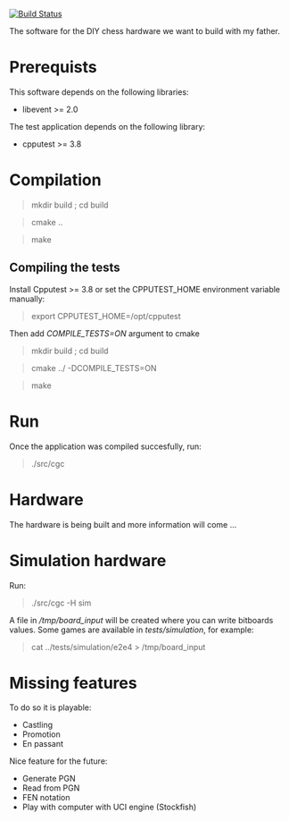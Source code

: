 [![Build Status](https://travis-ci.org/r4nd0m6uy/charguychess.svg?branch=master)](https://travis-ci.org/r4nd0m6uy/charguychess)

The software for the DIY chess hardware we want to build with my father.

# Prerequists
This software depends on the following libraries:

* libevent >= 2.0

The test application depends on the following library:

* cpputest >= 3.8

# Compilation
> mkdir build ; cd build

> cmake ..

> make

## Compiling the tests
Install Cpputest >= 3.8 or set the CPPUTEST_HOME environment variable manually:

> export CPPUTEST_HOME=/opt/cpputest

Then add *COMPILE_TESTS=ON* argument to cmake

> mkdir build ; cd build

> cmake ../ -DCOMPILE_TESTS=ON 

> make

# Run
Once the application was compiled succesfully, run:

> ./src/cgc

# Hardware
The hardware is being built and more information will come ...

# Simulation hardware
Run:

> ./src/cgc -H sim

A file in */tmp/board_input* will be created where you can write bitboards values. Some games
are available in *tests/simulation*, for example:

> cat ../tests/simulation/e2e4 > /tmp/board_input

# Missing features
To do so it is playable:
* Castling
* Promotion
* En passant

Nice feature for the future:
* Generate PGN
* Read from PGN
* FEN notation
* Play with computer with UCI engine (Stockfish)

